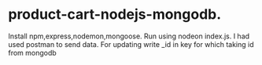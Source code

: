 # product-cart-nodejs-mongodb.
Install npm,express,nodemon,mongoose.
Run using nodeon index.js.
I had used postman to send data.
For updating write _id in key for which taking id from mongodb
